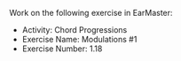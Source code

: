 Work on the following exercise in EarMaster:
- Activity: Chord Progressions
- Exercise Name: Modulations #1
- Exercise Number: 1.18

